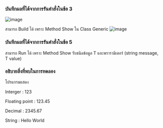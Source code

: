 ### บันทึกผลที่ได้จากการรันคำสั่งในข้อ 3 
![image](https://github.com/Chaiyapa/03376836-OOP-2566-Lab-14/assets/144195729/ee5cb1dc-08ab-4900-baa2-f8792b5b8a61)

สามารถ Build ได้ เพราะ Method Show ใน Class Generic
![image](https://github.com/Chaiyapa/03376836-OOP-2566-Lab-14/assets/144195729/e6107fa9-fa9d-4f22-b10b-1ccbe5835413)

### บันทึกผลที่ได้จากการรันคำสั่งในข้อ 5

สามารถ Run ได้ เพราะ Method Show รับชนิดข้อมูล T และพรารามิเตอร์ (string message, T value)

### อธิบายสิ่งที่พบในการทดลอง
โปรแกรมแสดง

Interger : 123

Floating point : 123.45

Decimal : 2345.67

String : Hello World
